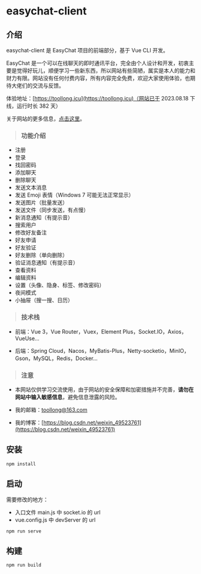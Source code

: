 # easychat-client

## 介绍

easychat-client 是 EasyChat 项目的前端部分，基于 Vue CLI 开发。

EasyChat 是一个可以在线聊天的即时通讯平台，完全由个人设计和开发，初衷主要是觉得好玩儿，顺便学习一些新东西，所以网站有些简陋，属实是本人的能力和财力有限。网站没有任何付费内容，所有内容完全免费，欢迎大家使用体验，也期待大佬们的交流与反馈。

体验地址：[https://toollong.icu](https://toollong.icu)（网站已于 2023.08.18 下线，运行时长 382 天）

关于网站的更多信息，[点击这里](https://toollong.icu/#/about)。

> ### 功能介绍

- 注册
- 登录
- 找回密码
- 添加聊天
- 删除聊天
- 发送文本消息
- 发送 Emoji 表情（Windows 7 可能无法正常显示）
- 发送图片（批量发送）
- 发送文件（同步发送，有点慢）
- 新消息通知（有提示音）
- 搜索用户
- 修改好友备注
- 好友申请
- 好友验证
- 好友删除（单向删除）
- 验证消息通知（有提示音）
- 查看资料
- 编辑资料
- 设置（头像、隐身、标签、修改密码）
- 夜间模式
- 小抽屉（搜一搜、日历）


> ### 技术栈

- 前端：Vue 3，Vue Router，Vuex，Element Plus，Socket.IO，Axios，VueUse...

- 后端：Spring Cloud，Nacos，MyBatis-Plus，Netty-socketio，MinIO，Gson，MySQL，Redis，Docker...

> ### 注意

- 本网站仅供学习交流使用，由于网站的安全保障和加密措施并不完善，**请勿在网站中输入敏感信息**，避免信息泄露的风险。

- 我的邮箱：toollong@163.com

- 我的博客：[https://blog.csdn.net/weixin_49523761](https://blog.csdn.net/weixin_49523761)


## 安装

```
npm install
```

## 启动

需要修改的地方：

- 入口文件 main.js 中 socket.io 的 url
- vue.config.js 中 devServer 的 url

```
npm run serve
```

## 构建

```
npm run build
```

